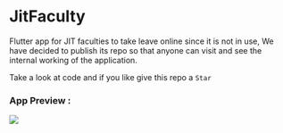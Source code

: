 # JitFaculty



Flutter app for JIT faculties to take leave online since it is not in use, We have decided to publish its repo so that anyone can visit and see the internal working of the application.

Take a look at code and if you like give this repo a `Star`

### App Preview : 

![](https://raw.githubusercontent.com/saffer4u/notes/master/uPic/JIT%20faculty(%202021-10-19%20)%20(%2023:54:14%20).gif)


